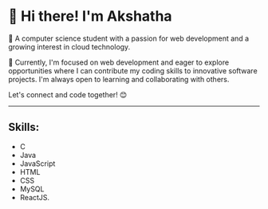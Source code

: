 # **👋 Hi there! I'm Akshatha**

🌟 A computer science student with a passion for web development and a growing interest in cloud technology.

🌟 Currently, I'm focused on web development and eager to explore opportunities where I can contribute my coding skills to innovative software projects. I'm always open to learning and collaborating with others.

Let's connect and code together! 😊
___
## **Skills:**

- C
- Java
- JavaScript
- HTML
- CSS
- MySQL
- ReactJS.


